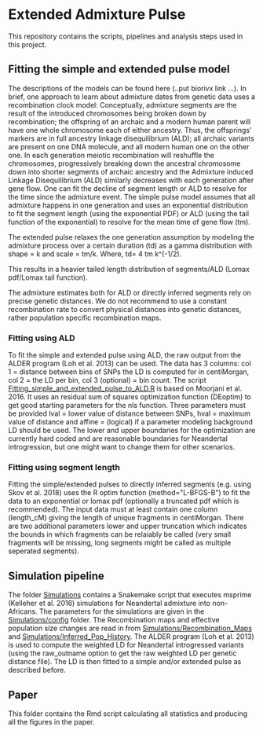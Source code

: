 # Extended Admixture Pulse

This repository contains the scripts, pipelines and analysis steps used in this project. 

## Fitting the simple and extended pulse model
The descriptions of the models can be found here (..put biorivx link ...). In brief, one approach to learn about admixture dates from genetic data uses a recombination clock model: Conceptually, admixture segments are the result of the introduced chromosomes being broken down by recombination; the offspring of an archaic and a modern human parent will have one whole chromosome each of either ancestry. Thus, the offsprings' markers are in full ancestry linkage disequilibrium (ALD); all archaic variants are present on one DNA molecule, and all modern human one on the other one. In each generation meiotic recombination will reshuffle the chromosomes, progressively breaking down the ancestral chromosome down into shorter segments of archaic ancestry and the Admixture induced Linkage Disequilibrium (ALD) similarly decreases with each generation after gene flow. One can fit the decline of segment length or ALD to resolve for the time since the admixture event. The simple pulse model assumes that all admixture happens in one generation and uses an exponential distribution to fit the segment length (using the exponential PDF) or ALD (using the tail function of the exponential) to resolve for the mean time of gene flow (tm). 

The extended pulse relaxes the one generation assumption by modeling the admixture process over a certain duration (td) as a gamma distribution with shape = k and scale = tm/k.
Where, td= 4 tm k^(-1/2). 

This results in a heavier tailed length distribution of segments/ALD (Lomax pdf/Lomax tail function). 

The admixture estimates both for ALD or directly inferred segments rely on precise genetic distances. We do not recommend to use a constant recombination rate to convert physical distances into genetic distances, rather population specific recombination maps.

### Fitting using ALD

To fit the simple and extended pulse using ALD, the raw output from the ALDER program (Loh et al. 2013) can be used. The data has 3 columns: col 1 = distance between bins of SNPs the LD is computed for in centiMorgan, col 2 = the LD per bin, col 3 (optional) = bin count.
The script [Fitting_simple_and_extended_pulse_to_ALD.R](Extended_Admixture_Pulse_inferrence/Fitting_simple_and_extended_pulse_to_ALD.R) is based on Moorjani et al. 2016. It uses an residual sum of squares optimization function (DEoptim) to get good starting parameters for the nls function. Three parameters must be provided lval = lower value of distance between SNPs, hval = maximum value of distance and 
affine = (logical) if a parameter modeling background LD should be used. The lower and upper boundaries for the optimization are currently hard coded and are reasonable boundaries for Neandertal introgression, but one might want to change them for other scenarios.

### Fitting using segment length

Fitting the simple/extended pulses to directly inferred segments (e.g. using Skov et al. 2018) uses the R optim function (method="L-BFGS-B") to fit the data to an exponential or lomax pdf (optionally a truncated pdf which is recommended). The input data must at least contain one column (length_cM) giving the length of unique fragments in centiMorgan. There are two additional parameters lower and upper truncation which indicates the bounds in which fragments can be relaiably be called (very small fragments will be missing, long segments might be called as multiple seperated segments).

## Simulation pipeline
The folder [Simulations](Simulations) contains 
a Snakemake script that executes msprime (Kelleher et al. 2016) simulations for Neandertal admixture into non-Africans. The parameters for the simulations are given
in the [Simulations/config](Simulations/config) folder. The Recombination maps and effective population size changes are read in from [Simulations/Recombination_Maps](Simulations/Recombination_Maps) and 
[Simulations/Inferred_Pop_History](Simulations/Inferred_Pop_History). The ALDER program (Loh et al. 2013) is used to compute the weighted LD for Neandertal introgressed variants (using the raw_outname option to get the raw weighted LD per genetic distance file). The LD is then
fitted to a simple and/or extended pulse as described before.

## Paper

This folder contains the Rmd script calculating all statistics and producing all the figures in the paper.
